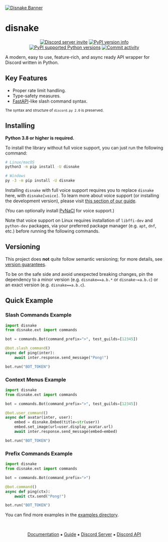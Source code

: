 [![Disnake Banner](https://raw.githubusercontent.com/InvisibleOS/disnake/master/assets/banner.png)](https://disnake.dev/)

disnake
=======

<p align="center">
    <a href="https://discord.gg/gJDbCw8aQy"><img src="https://img.shields.io/discord/808030843078836254?style=flat-square&color=5865f2&logo=discord&logoColor=ffffff&label=discord" alt="Discord server invite" /></a>
    <a href="https://pypi.python.org/pypi/disnake"><img src="https://img.shields.io/pypi/v/disnake.svg?style=flat-square" alt="PyPI version info" /></a>
    <a href="https://pypi.python.org/pypi/disnake"><img src="https://img.shields.io/pypi/pyversions/disnake.svg?style=flat-square" alt="PyPI supported Python versions" /></a>
    <a href="https://github.com/DisnakeDev/disnake/commits"><img src="https://img.shields.io/github/commit-activity/w/DisnakeDev/disnake.svg?style=flat-square" alt="Commit activity" /></a>
</p>

A modern, easy to use, feature-rich, and async ready API wrapper for Discord written in Python.

Key Features
------------

- Proper rate limit handling.
- Type-safety measures.
- [FastAPI](https://fastapi.tiangolo.com/)-like slash command syntax.

<sup>The syntax and structure of `discord.py 2.0` is preserved.</sup>

Installing
----------

**Python 3.8 or higher is required.**

To install the library without full voice support, you can just run the
following command:

``` sh
# Linux/macOS
python3 -m pip install -U disnake

# Windows
py -3 -m pip install -U disnake
```

Installing `disnake` with full voice support requires you to replace `disnake` here, with `disnake[voice]`. To learn more about voice support (or installing the development version), please visit [this section of our guide](https://guide.disnake.dev/prerequisites/installing-disnake/).

(You can optionally install [PyNaCl](https://pypi.org/project/PyNaCl/) for voice support.)

Note that voice support on Linux requires installation of `libffi-dev` and `python-dev` packages, via your preferred package manager (e.g. `apt`, `dnf`, etc.) before running the following commands.

Versioning
----------

This project does **not** quite follow semantic versioning; for more details, see [version guarantees](https://docs.disnake.dev/en/latest/version_guarantees.html).

To be on the safe side and avoid unexpected breaking changes, pin the dependency to a minor version (e.g. `disnake==a.b.*` or `disnake~=a.b.c`) or an exact version (e.g. `disnake==a.b.c`).

Quick Example
-------------

### Slash Commands Example

``` py
import disnake
from disnake.ext import commands

bot = commands.Bot(command_prefix=">", test_guilds=[12345])

@bot.slash_command()
async def ping(inter):
    await inter.response.send_message("Pong!")

bot.run("BOT_TOKEN")
```

### Context Menus Example

``` py
import disnake
from disnake.ext import commands

bot = commands.Bot(command_prefix=">", test_guilds=[12345])

@bot.user_command()
async def avatar(inter, user):
    embed = disnake.Embed(title=str(user))
    embed.set_image(url=user.display_avatar.url)
    await inter.response.send_message(embed=embed)

bot.run("BOT_TOKEN")
```

### Prefix Commands Example

``` py
import disnake
from disnake.ext import commands

bot = commands.Bot(command_prefix=">")

@bot.command()
async def ping(ctx):
    await ctx.send("Pong!")

bot.run("BOT_TOKEN")
```

You can find more examples in the [examples directory](./examples).

<br>
<p align="center">
    <a href="https://docs.disnake.dev/">Documentation</a>
    ⁕
    <a href="https://guide.disnake.dev/">Guide</a>
    ⁕
    <a href="https://discord.gg/gJDbCw8aQy">Discord Server</a>
    ⁕
    <a href="https://discord.gg/discord-api">Discord API</a>
</p>
<br>
